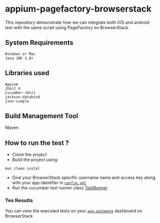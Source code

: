 # appium-pagefactory-browserstack
This repository demonstrate how we can integrate both iOS and android test with the same script using PageFactory on BrowserStack. 
## System Requirements
```
Windows or Mac
Java JDK 1.8+
```
## Libraries used
```
Appium
JUnit 4
Cucumber-JUnit
jackson-databind
json-simple
```
## Build Management Tool
Maven


## How to run the test ?
  - Clone the project 
  - Build the project using:
```
mvn clean instal
```
  - Give your BrowserStack specific username name and access key along with your app identifier in [`config.yml`](https://github.com/MohammedKamle/appium-pagefactory-browserstack/blob/master/src/test/resources/config.yml) 
  - Run the cucumber test runner class [TestRunner](https://github.com/MohammedKamle/appium-pagefactory-browserstack/blob/master/src/test/java/com/browserstack/tests/TestRunner.java)
### Tes Results 
You can view the executed tests on your [`app-automate`](https://app-automate.browserstack.com/dashboard) dashboard on BrowserStack 
